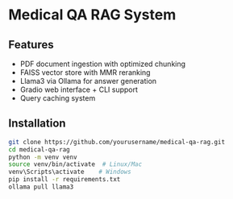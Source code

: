 # Medical QA RAG System

## Features
- PDF document ingestion with optimized chunking
- FAISS vector store with MMR reranking
- Llama3 via Ollama for answer generation
- Gradio web interface + CLI support
- Query caching system

## Installation
```bash
git clone https://github.com/yourusername/medical-qa-rag.git
cd medical-qa-rag
python -m venv venv
source venv/bin/activate  # Linux/Mac
venv\Scripts\activate    # Windows
pip install -r requirements.txt
ollama pull llama3
